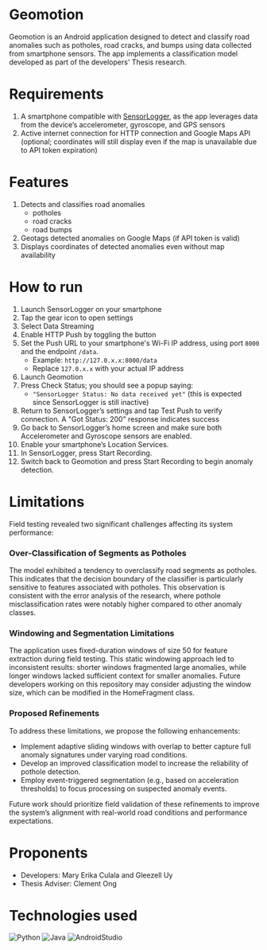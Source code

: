 # Geomotion
Geomotion is an Android application designed to detect and classify road anomalies such as potholes, road cracks, and bumps using data collected from smartphone sensors. The app implements a classification model developed as part of the developers' Thesis research.

# Requirements
1. A smartphone compatible with [SensorLogger](https://github.com/tszheichoi/awesome-sensor-logger), as the app leverages data from the device’s accelerometer, gyroscope, and GPS sensors
1. Active internet connection for HTTP connection and Google Maps API (optional; coordinates will still display even if the map is unavailable due to API token expiration)

# Features
1. Detects and classifies road anomalies
   - potholes
   - road cracks
   - road bumps
1. Geotags detected anomalies on Google Maps (if API token is valid)
1. Displays coordinates of detected anomalies even without map availability

# How to run
1. Launch SensorLogger on your smartphone
1. Tap the gear icon to open settings
1. Select Data Streaming
1. Enable HTTP Push by toggling the button
1. Set the Push URL to your smartphone's Wi-Fi IP address, using port `8000` and the endpoint `/data`.
   - Example: `http://127.0.x.x:8000/data`
   - Replace `127.0.x.x` with your actual IP address
1. Launch Geomotion
1. Press Check Status; you should see a popup saying:
   - `"SensorLogger Status: No data received yet"` (this is expected since SensorLogger is still inactive)
1. Return to SensorLogger’s settings and tap Test Push to verify connection. A "Got Status: 200" response indicates success
1. Go back to SensorLogger’s home screen and make sure both Accelerometer and Gyroscope sensors are enabled.
1. Enable your smartphone’s Location Services.
1. In SensorLogger, press Start Recording.
1. Switch back to Geomotion and press Start Recording to begin anomaly detection.

# Limitations

Field testing revealed two significant challenges affecting its system performance:

### Over-Classification of Segments as Potholes  
The model exhibited a tendency to overclassify road segments as potholes. This indicates that the decision boundary of the classifier is particularly sensitive to features associated with potholes. This observation is consistent with the error analysis of the research, where pothole misclassification rates were notably higher compared to other anomaly classes.

### Windowing and Segmentation Limitations  
The application uses fixed-duration windows of size 50 for feature extraction during field testing. This static windowing approach led to inconsistent results: shorter windows fragmented large anomalies, while longer windows lacked sufficient context for smaller anomalies. Future developers working on this repository may consider adjusting the window size, which can be modified in the HomeFragment class.

### Proposed Refinements  
To address these limitations, we propose the following enhancements:  
- Implement adaptive sliding windows with overlap to better capture full anomaly signatures under varying road conditions.  
- Develop an improved classification model to increase the reliability of pothole detection.  
- Employ event-triggered segmentation (e.g., based on acceleration thresholds) to focus processing on suspected anomaly events.

Future work should prioritize field validation of these refinements to improve the system’s alignment with real-world road conditions and performance expectations.

# Proponents
  - Developers: Mary Erika Culala and Gleezell Uy
  - Thesis Adviser: Clement Ong

# Technologies used
![Python](https://img.shields.io/badge/python-3670A0?style=for-the-badge&logo=python&logoColor=ffdd54)
![Java](https://img.shields.io/badge/java-%23ED8B00.svg?style=for-the-badge&logo=java&logoColor=white)
![AndroidStudio](https://img.shields.io/badge/Android%20Studio-3DDC84.svg?style=for-the-badge&logo=Android-Studio&logoColor=white)
